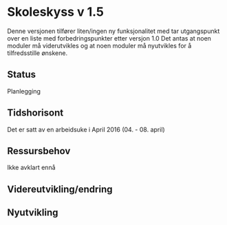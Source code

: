 # Skoleskyss v 1.5
Denne versjonen tilfører liten/ingen ny funksjonalitet med tar utgangspunkt over en liste med forbedringspunkter etter versjon 1.0
Det antas at noen moduler må viderutvikles og at noen moduler må nyutvikles for å tilfredsstille ønskene.

## Status
Planlegging

## Tidshorisont
Det er satt av en arbeidsuke i April 2016 (04. - 08. april)

## Ressursbehov
Ikke avklart ennå

## Videreutvikling/endring

## Nyutvikling
